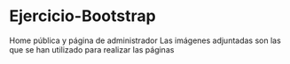 # Ejercicio-Bootstrap
Home pública y página de administrador
Las imágenes adjuntadas son las que se han utilizado para realizar las páginas

